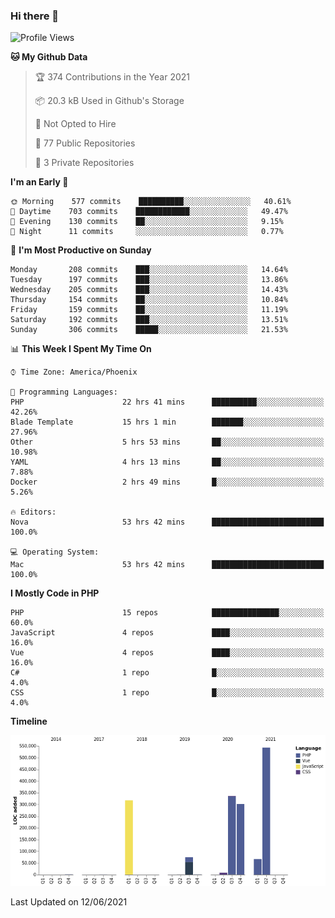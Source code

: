 ### Hi there 👋

<!--START_SECTION:waka-->
![Profile Views](http://img.shields.io/badge/Profile%20Views-4-blue)

**🐱 My Github Data** 

> 🏆 374 Contributions in the Year 2021
 > 
> 📦 20.3 kB Used in Github's Storage 
 > 
> 🚫 Not Opted to Hire
 > 
> 📜 77 Public Repositories 
 > 
> 🔑 3 Private Repositories  
 > 
**I'm an Early 🐤** 

```text
🌞 Morning    577 commits    ██████████░░░░░░░░░░░░░░░   40.61% 
🌆 Daytime    703 commits    ████████████░░░░░░░░░░░░░   49.47% 
🌃 Evening    130 commits    ██░░░░░░░░░░░░░░░░░░░░░░░   9.15% 
🌙 Night      11 commits     ░░░░░░░░░░░░░░░░░░░░░░░░░   0.77%

```
📅 **I'm Most Productive on Sunday** 

```text
Monday       208 commits    ███░░░░░░░░░░░░░░░░░░░░░░   14.64% 
Tuesday      197 commits    ███░░░░░░░░░░░░░░░░░░░░░░   13.86% 
Wednesday    205 commits    ███░░░░░░░░░░░░░░░░░░░░░░   14.43% 
Thursday     154 commits    ██░░░░░░░░░░░░░░░░░░░░░░░   10.84% 
Friday       159 commits    ██░░░░░░░░░░░░░░░░░░░░░░░   11.19% 
Saturday     192 commits    ███░░░░░░░░░░░░░░░░░░░░░░   13.51% 
Sunday       306 commits    █████░░░░░░░░░░░░░░░░░░░░   21.53%

```


📊 **This Week I Spent My Time On** 

```text
⌚︎ Time Zone: America/Phoenix

💬 Programming Languages: 
PHP                      22 hrs 41 mins      ██████████░░░░░░░░░░░░░░░   42.26% 
Blade Template           15 hrs 1 min        ███████░░░░░░░░░░░░░░░░░░   27.96% 
Other                    5 hrs 53 mins       ██░░░░░░░░░░░░░░░░░░░░░░░   10.98% 
YAML                     4 hrs 13 mins       ██░░░░░░░░░░░░░░░░░░░░░░░   7.88% 
Docker                   2 hrs 49 mins       █░░░░░░░░░░░░░░░░░░░░░░░░   5.26%

🔥 Editors: 
Nova                     53 hrs 42 mins      █████████████████████████   100.0%

💻 Operating System: 
Mac                      53 hrs 42 mins      █████████████████████████   100.0%

```

**I Mostly Code in PHP** 

```text
PHP                      15 repos            ███████████████░░░░░░░░░░   60.0% 
JavaScript               4 repos             ████░░░░░░░░░░░░░░░░░░░░░   16.0% 
Vue                      4 repos             ████░░░░░░░░░░░░░░░░░░░░░   16.0% 
C#                       1 repo              █░░░░░░░░░░░░░░░░░░░░░░░░   4.0% 
CSS                      1 repo              █░░░░░░░░░░░░░░░░░░░░░░░░   4.0%

```


**Timeline**

![Chart not found](https://raw.githubusercontent.com/mikebronner/mikebronner/master/charts/bar_graph.png) 


 Last Updated on 12/06/2021
<!--END_SECTION:waka-->

<!--
**mikebronner/mikebronner** is a ✨ _special_ ✨ repository because its `README.md` (this file) appears on your GitHub profile.

Here are some ideas to get you started:

- 🔭 I’m currently working on ...
- 🌱 I’m currently learning ...
- 👯 I’m looking to collaborate on ...
- 🤔 I’m looking for help with ...
- 💬 Ask me about ...
- 📫 How to reach me: ...
- 😄 Pronouns: ...
- ⚡ Fun fact: ...
-->
